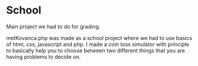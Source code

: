 # School
Main project we had to do for grading.

metKovanca.php was made as a school project where we had to use basics of html, css, javascript and php. I made a coin toss simulator with principle to basically help you to choose between two different things that you are having problems to decide on.
